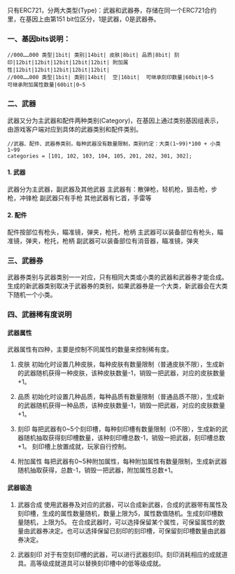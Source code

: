 只有ERC721，分两大类型(Type)：武器和武器券，存储在同一个ERC721合约里，在基因上由第151 bit位区分，1是武器，0是武器券。

### 一、基因bits说明：
```
//000……000 类型|1bit| 类别|14bit| 皮肤|8bit| 品质|8bit| 刻印|12bit|12bit|12bit|12bit|12bit| 附加属性|12bit|12bit|12bit|12bit|12bit|
//000……000 类型|1bit| 类别|14bit|  空|16bit|  可继承刻印数量|60bit|0~5             可继承附加属性数量|60bit|0~5
```

### 二、武器
武器又分为主武器和配件两种类别(Category)，在基因上通过类别基因组表示，由游戏客户端对应到具体的武器类别和配件类别。
```
//武器、配件、武器券类别，每种武器没有数量限制，类别约定：大类(1~99)*100 + 小类1~99
categories = [101, 102, 103, 104, 105, 201, 202, 301, 302];
```
#### 1. 武器
武器分为主武器，副武器及其他武器
主武器有：散弹枪，轻机枪，狙击枪，步枪，冲锋枪
副武器只有手枪
其他武器有匕首，手雷等

#### 2. 配件
配件按部位有枪头，瞄准镜，弹夹，枪托，枪柄
主武器可以装备部位有枪头，瞄准镜，弹夹，枪托，枪柄
副武器可以装备部位有消音器，瞄准镜，弹夹
	
### 三、武器券
武器券类别与武器类别一一对应，只有相同大类或小类的武器和武器券才能合成。生成的新武器类别取决于武器券的类别，如果武器券是一个大类，新武器会在大类下随机一个小类。

### 四、武器稀有度说明

#### 武器属性
武器属性有四种，主要是控制不同属性的数量来控制稀有度。
1. 皮肤
初始化时设置几种皮肤，每种皮肤有数量限制（普通皮肤不限），生成新的武器随机获得一种皮肤，该种皮肤数量-1，销毁一把武器，对应的皮肤数量+1。

2. 品质
初始化时设置几种品质，每种品质有数量限制（普通品质不限），生成新的武器随机获得一种品质，该种皮肤数量-1，销毁一把武器，对应的皮肤数量+1。

3. 刻印
每把武器有0~5个刻印槽，每种刻印槽有数量限制（0不限），生成新的武器随机抽取获得刻印槽数量，该种刻印槽总数-1，销毁一把武器，刻印槽总数+1。
刻印槽上放置成就，玩家自行控制。

4. 附加属性
每把武器有0~5种附加属性，每种附加属性有数量限制，生成新武器随机抽取获得，总数-1，销毁一把武器，附加属性总数+1。


#### 武器锻造
1. 武器合成
使用武器券及对应的武器，可以合成新武器，合成的武器带有属性及刻印槽，生成的属性数量随机，数量上限为5，属性数值随机。生成刻印槽数量随机，上限为5。
在合成武器时，可以选择保留某个属性，可保留属性的数量由武器券决定。也可以选择保留已刻印的刻印槽，可保留刻印槽数量由武器券决定。

2. 武器刻印
对于有空刻印槽的武器，可以进行武器刻印。刻印消耗相应的成就道具。高等级成就道具可以替换刻印槽中的低等级成就。
		



